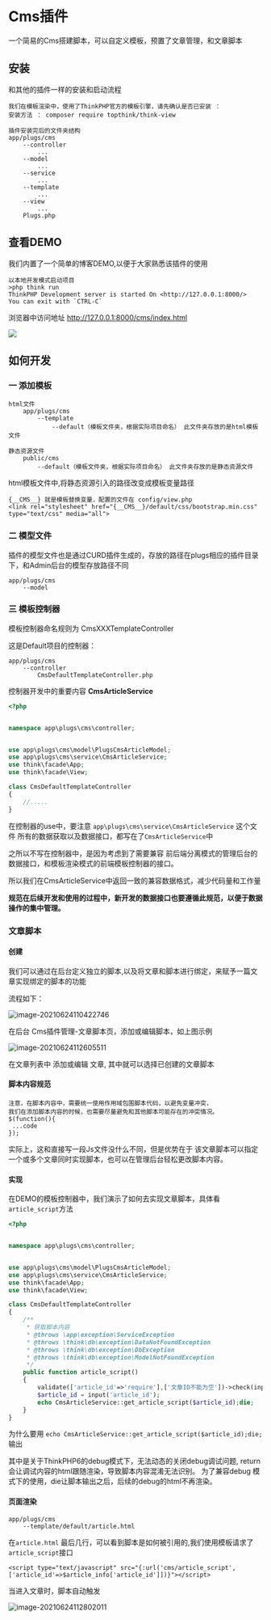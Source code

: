 # Cms插件
一个简易的Cms搭建脚本，可以自定义模板，预置了文章管理，和文章脚本
## 安装
和其他的插件一样的安装和启动流程
```
我们在模板渲染中，使用了ThinkPHP官方的模板引擎，请先确认是否已安装 ： 
安装方法 ： composer require topthink/think-view

插件安装完后的文件夹结构
app/plugs/cms
    --controller
        ...
    --model
        ...
    --service
        ...
    --template
        ...
    --view
        ...
    Plugs.php
```
## 查看DEMO
我们内置了一个简单的博客DEMO,以便于大家熟悉该插件的使用
```base
以本地开发模式启动项目
>php think run
ThinkPHP Development server is started On <http://127.0.0.1:8000/>
You can exit with `CTRL-C`

```
浏览器中访问地址 http://127.0.0.1:8000/cms/index.html

![](../../img/image-20210624100746175.png)

## 如何开发

### 一 添加模板
```
html文件 
    app/plugs/cms
        --template
            --default（模板文件夹，根据实际项目命名） 此文件夹存放的是html模板文件
            
静态资源文件
    public/cms
        --default（模板文件夹，根据实际项目命名） 此文件夹存放的是静态资源文件
```
html模板文件中,将静态资源引入的路径改变成模板变量路径
```angular2html
{__CMS__} 就是模板替换变量，配置的文件在 config/view.php
<link rel="stylesheet" href="{__CMS__}/default/css/bootstrap.min.css" type="text/css" media="all">
```

### 二 模型文件
插件的模型文件也是通过CURD插件生成的，存放的路径在plugs相应的插件目录下，和Admin后台的模型存放路径不同
```
app/plugs/cms
    --model
```

### 三 模板控制器
模板控制器命名规则为 CmsXXXTemplateController

这是Default项目的控制器：
```angular2html
app/plugs/cms
    --controller
        CmsDefaultTemplateController.php 

```
控制器开发中的重要内容 **CmsArticleService**
```php
<?php


namespace app\plugs\cms\controller;


use app\plugs\cms\model\PlugsCmsArticleModel;
use app\plugs\cms\service\CmsArticleService;
use think\facade\App;
use think\facade\View;

class CmsDefaultTemplateController
{
    //.....
}
```
在控制器的use中，要注意 ```app\plugs\cms\service\CmsArticleService``` 这个文件
所有的数据获取以及数据接口，都写在了```CmsArticleService```中

之所以不写在控制器中，是因为考虑到了需要兼容 前后端分离模式的管理后台的数据接口，和模板渲染模式的前端模板控制器的接口。

所以我们在CmsArticleService中返回一致的兼容数据格式，减少代码量和工作量

**规范在后续开发和使用的过程中，新开发的数据接口也要遵循此规范，以便于数据操作的集中管理。**


### 文章脚本

#### 创建

我们可以通过在后台定义独立的脚本,以及将文章和脚本进行绑定，来赋予一篇文章实现绑定的脚本的功能


流程如下：

![image-20210624110422746](../../img/image-20210624110422746.png)

在后台 Cms插件管理-文章脚本页，添加或编辑脚本，如上图示例

![image-20210624112605511](../../img/image-20210624112605511.png)

在文章列表中 添加或编辑 文章, 其中就可以选择已创建的文章脚本

#### 脚本内容规范
```angular2html
注意，在脚本内容中，需要统一使用作用域包围脚本代码，以避免变量冲突，
我们在添加脚本内容的时候，也需要尽量避免和其他脚本可能存在的冲突情况。
$(function(){
 ...code
});
```
实际上，这和直接写一段Js文件没什么不同，但是优势在于
该文章脚本可以指定一个或多个文章同时实现脚本，也可以在管理后台轻松更改脚本内容。

#### 实现

在DEMO的模板控制器中，我们演示了如何去实现文章脚本，具体看```article_script```方法

```php
<?php


namespace app\plugs\cms\controller;


use app\plugs\cms\model\PlugsCmsArticleModel;
use app\plugs\cms\service\CmsArticleService;
use think\facade\App;
use think\facade\View;

class CmsDefaultTemplateController
{
    /**
     * 获取脚本内容
     * @throws \app\exception\ServiceException
     * @throws \think\db\exception\DataNotFoundException
     * @throws \think\db\exception\DbException
     * @throws \think\db\exception\ModelNotFoundException
     */
    public function article_script()
    {
        validate(['article_id'=>'require'],['文章ID不能为空'])->check(input());
        $article_id = input('article_id');
        echo CmsArticleService::get_article_script($article_id);die;
    }
}
```
为什么要用 ```echo CmsArticleService::get_article_script($article_id);die;```输出

其中是关于ThinkPHP6的debug模式下，无法动态的关闭debug调试问题,
return 会让调试内容的html跟随渲染，导致脚本内容混淆无法识别。
为了兼容debug 模式下的使用，die让脚本输出之后，后续的debug的html不再渲染。

#### 页面渲染
```
app/plugs/cms
    --template/default/article.html
```
在```article.html``` 最后几行，可以看到脚本是如何被引用的,我们使用模板请求了```article_script```接口
```angular2html
<script type="text/javascript" src="{:url('cms/article_script',['article_id'=>$article_info['article_id']])}"></script>
```
当进入文章时，脚本自动触发

![image-20210624112802011](../../img/image-20210624112802011.png)

